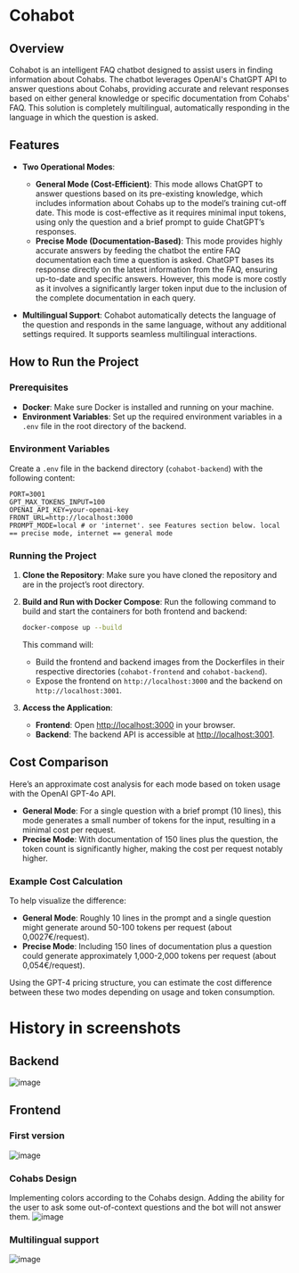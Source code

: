 # Cohabot

## Overview

Cohabot is an intelligent FAQ chatbot designed to assist users in finding information about Cohabs. The chatbot
leverages OpenAI's ChatGPT API to answer questions about Cohabs, providing accurate and relevant responses based on
either general knowledge or specific documentation from Cohabs' FAQ. This solution is completely multilingual,
automatically responding in the language in which the question is asked.

## Features

- **Two Operational Modes**:
    - **General Mode (Cost-Efficient)**: This mode allows ChatGPT to answer questions based on its pre-existing
      knowledge, which includes information about Cohabs up to the model’s training cut-off date. This mode is
      cost-effective as it requires minimal input tokens, using only the question and a brief prompt to guide ChatGPT’s
      responses.
    - **Precise Mode (Documentation-Based)**: This mode provides highly accurate answers by feeding the chatbot the
      entire FAQ documentation each time a question is asked. ChatGPT bases its response directly on the latest
      information from the FAQ, ensuring up-to-date and specific answers. However, this mode is more costly as it
      involves a significantly larger token input due to the inclusion of the complete documentation in each query.

- **Multilingual Support**: Cohabot automatically detects the language of the question and responds in the same
  language, without any additional settings required. It supports seamless multilingual interactions.

## How to Run the Project

### Prerequisites

- **Docker**: Make sure Docker is installed and running on your machine.
- **Environment Variables**: Set up the required environment variables in a `.env` file in the root directory of the backend.

### Environment Variables

Create a `.env` file in the backend directory (`cohabot-backend`) with the following content:

```plaintext
PORT=3001
GPT_MAX_TOKENS_INPUT=100
OPENAI_API_KEY=your-openai-key
FRONT_URL=http://localhost:3000
PROMPT_MODE=local # or 'internet'. see Features section below. local == precise mode, internet == general mode
```

### Running the Project

1. **Clone the Repository**: Make sure you have cloned the repository and are in the project’s root directory.

2. **Build and Run with Docker Compose**:
   Run the following command to build and start the containers for both frontend and backend:

   ```bash
   docker-compose up --build
   ```

   This command will:
    - Build the frontend and backend images from the Dockerfiles in their respective directories (`cohabot-frontend` and `cohabot-backend`).
    - Expose the frontend on `http://localhost:3000` and the backend on `http://localhost:3001`.

3. **Access the Application**:
    - **Frontend**: Open [http://localhost:3000](http://localhost:3000) in your browser.
    - **Backend**: The backend API is accessible at [http://localhost:3001](http://localhost:3001).


## Cost Comparison

Here’s an approximate cost analysis for each mode based on token usage with the OpenAI GPT-4o API.

- **General Mode**: For a single question with a brief prompt (10 lines), this mode generates a small number of tokens
  for the input, resulting in a minimal cost per request.
- **Precise Mode**: With documentation of 150 lines plus the question, the token count is significantly higher, making
  the cost per request notably higher.

### Example Cost Calculation

To help visualize the difference:

- **General Mode**: Roughly 10 lines in the prompt and a single question might generate around 50-100 tokens per
  request (about 0,0027€/request).
- **Precise Mode**: Including 150 lines of documentation plus a question could generate approximately 1,000-2,000 tokens
  per request (about 0,054€/request).

Using the GPT-4 pricing structure, you can estimate the cost difference between these two modes depending on usage and
token consumption.

# History in screenshots

## Backend

![image](https://github.com/user-attachments/assets/c9412c05-85d5-4a46-9195-c09d1d313f30)

## Frontend

### First version

![image](https://github.com/user-attachments/assets/5bd80652-8529-445b-b0ab-3970a07d0ca5)

### Cohabs Design

Implementing colors according to the Cohabs design. Adding the ability for the user to ask some out-of-context questions
and the bot will not answer them.
![image](https://github.com/user-attachments/assets/b8b8bd51-6f92-4b33-a04b-2449941d1030)

### Multilingual support

![image](https://github.com/user-attachments/assets/d9bd9d57-c598-4a00-8957-5628e17163b3)
